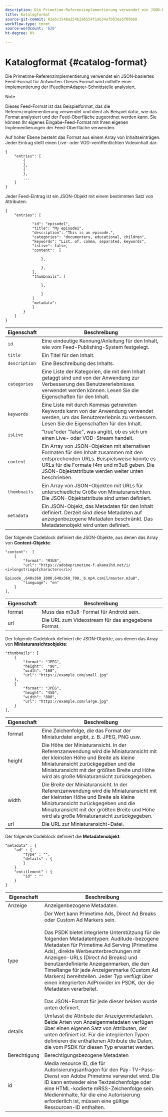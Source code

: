 ```yaml
---
description: Die Primetime-Referenzimplementierung verwendet ein JSON-basiertes Feed-Format für Antworten. Dieses Format wird mithilfe einer Implementierung der IFeedItemAdapter-Schnittstelle analysiert.
title: Katalogformat
source-git-commit: 02ebc3548a254b2a6554f1ab34afbb3ea5f09bb8
workflow-type: tm+mt
source-wordcount: '620'
ht-degree: 0%

---
```


# Katalogformat {#catalog-format}

Die Primetime-Referenzimplementierung verwendet ein JSON-basiertes Feed-Format für Antworten. Dieses Format wird mithilfe einer Implementierung der IFeedItemAdapter-Schnittstelle analysiert.

>[!NOTE]
>
>Dieses Feed-Format ist das Beispielformat, das die Referenzimplementierung verwendet und dient als Beispiel dafür, wie das Format analysiert und der Feed-Oberfläche zugeordnet werden kann. Sie können Ihr eigenes Eingabe-Feed-Format mit Ihren eigenen Implementierungen der Feed-Oberfläche verwenden.

Auf hoher Ebene besteht das Format aus einem Array von Inhaltseinträgen. Jeder Eintrag stellt einen Live- oder VOD-veröffentlichten Videoinhalt dar:

```
{
    "entries": [
        {
        },
        {
        },
        ...
    ]
}
```

Jeder Feed-Eintrag ist ein JSON-Objekt mit einem bestimmten Satz von Attributen:

```
{
    "entries": [
        
            "id": "episode1",
            "title": "My episode1",
            "description": "This is an episode.",
            "categories": "documentary, educational, children",
            "keywords": "List, of, comma, separated, keywords",
            "isLive": false,
            "content":  [
                
                },
                
                },
            ],
            "thumbnails": [
                
                },
                
                }
            ]
            "metadata": 
            } 
        }
    ]
}
```

| Eigenschaft | Beschreibung |
|---|---|
| `id` | Eine eindeutige Kennung/Anleitung für den Inhalt, wie vom Feed-Publishing-System festgelegt. |
| `title` | Ein Titel für den Inhalt. |
| `description` | Eine Beschreibung des Inhalts. |
| `categories` | Eine Liste der Kategorien, die mit dem Inhalt getaggt sind und von der Anwendung zur Verbesserung des Benutzererlebnisses verwendet werden können. Lesen Sie die Eigenschaften für den Inhalt. |
| `keywords` | Eine Liste mit durch Kommas getrennten Keywords kann von der Anwendung verwendet werden, um das Benutzererlebnis zu verbessern. Lesen Sie die Eigenschaften für den Inhalt. |
| `isLive` | &quot;true&quot;oder &quot;false&quot;, was angibt, ob es sich um einen Live- oder VOD-Stream handelt. |
| `content` | Ein Array von JSON-Objekten mit alternativen Formaten für den Inhalt zusammen mit den entsprechenden URLs. Beispielsweise könnte es URLs für die Formate f4m und m3u8 geben. Die JSON-Objektattribute werden weiter unten beschrieben. |
| `thumbnails` | Ein Array von JSON-Objekten mit URLs für unterschiedliche Größe von Miniaturansichten. Die JSON-Objektattribute sind unten definiert. |
| `metadata` | Ein JSON-Objekt, das Metadaten für den Inhalt definiert. Derzeit sind diese Metadaten auf anzeigenbezogene Metadaten beschränkt. Das Metadatenobjekt wird unten definiert. |

Der folgende Codeblock definiert die JSON-Objekte, aus denen das Array von **Content-Objekte**:

```
"content":  [
    {
        "format": "M3U8",
        "url": "https://adobeprimetime-f.akamaihd.net/i/
<i>longstringofcharacters</i>/
                 Episode_,640x360_1000,640x360_700,_b.mp4.csmil/master.m3u8",
        "language": "en"
    }  
],
```

| Eigenschaft | Beschreibung |
|--- |--- |
| format | Muss das m3u8-Format für Android sein. |
| url | Die URL zum Videostream für das angegebene Format. |

Der folgende Codeblock definiert die JSON-Objekte, aus denen das Array von **Miniaturansichtsobjekte**:

```
"thumbnails": [
    {
        "format": "JPEG",
        "height":  "90",
        "width": "160",
        "url": "https://example.com/small.jpg"
    },
    {
        "format": "JPEG",
        "height": "450",
        "width": "800",
        "url": "https://example.com/large.jpg"
    }
],
```

| Eigenschaft | Beschreibung |
|---|---|
| format | Eine Zeichenfolge, die das Format der Miniaturdatei angibt, z. B. JPEG, PNG usw. |
| height | Die Höhe der Miniaturansicht. In der Referenzanwendung wird die Miniaturansicht mit der kleinsten Höhe und Breite als kleine Miniaturansicht zurückgegeben und die Miniaturansicht mit der größten Breite und Höhe wird als große Miniaturansicht zurückgegeben. |
| width | Die Breite der Miniaturansicht. In der Referenzanwendung wird die Miniaturansicht mit der kleinsten Höhe und Breite als kleine Miniaturansicht zurückgegeben und die Miniaturansicht mit der größten Breite und Höhe wird als große Miniaturansicht zurückgegeben. |
| url | Die URL zur Miniaturansicht-Datei. |

Der folgende Codeblock definiert die **Metadatenobjekt**:

```
"metadata" : {
    "ad" : {
        "type" : "",
        "details" : {
        }
    }
    "entitlement" : {
        "id" : ""
    }
}
```

| Eigenschaft | Beschreibung |
|--- |--- |
| Anzeige | Anzeigenbezogene Metadaten. |
| type | Der Wert kann Primetime Ads, Direct Ad Breaks oder Custom Ad Markers sein. <br/><br/>Das PSDK bietet integrierte Unterstützung für die folgenden Metadatentypen: Auditude-bezogene Metadaten für Primetime Ad Serving (Primetime Ads), direkte Werbeunterbrechungen mit Anzeigen-URLs (Direct Ad Breaks) und benutzerdefinierte Anzeigenmarken, die den TimeRange für jede Anzeigenmarke (Custom Ad Markers) bereitstellen. Jeder Typ verfügt über einen integrierten AdProvider im PSDK, der die Metadaten verarbeitet.  <br/><br/>Das JSON-Format für jede dieser beiden wurde unten definiert. |
| details | Umfasst die Attribute der Anzeigenmetadaten. Beide Arten von Anzeigenmetadaten verfügen über einen eigenen Satz von Attributen, der unten definiert ist. Für die integrierten Typen definieren die enthaltenen Attribute die Daten, die vom PSDK für diesen Typ erwartet werden. |
| Berechtigung | Berechtigungsbezogene Metadaten |
| id | Media resource ID, die für Autorisierungsanfragen für den Pay-TV-Pass-Dienst von Adobe Primetime verwendet wird. Die ID kann entweder eine Textzeichenfolge oder eine HTML-kodierte mRSS-Zeichenfolge sein. Medieninhalte, für die eine Autorisierung erforderlich ist, müssen eine gültige Ressourcen-ID enthalten. |
